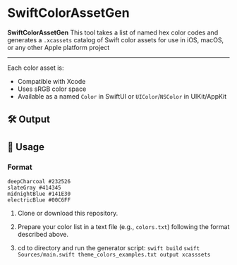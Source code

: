 # SwiftColorAssetGen

**SwiftColorAssetGen** This tool takes a list of named hex color codes and generates a `.xcassets` catalog of Swift color assets for use in iOS, macOS, or any other Apple platform project

---
                                                                                                                                        
Each color asset is:

- Compatible with Xcode
- Uses sRGB color space
- Available as a named `Color` in SwiftUI or `UIColor`/`NSColor` in UIKit/AppKit
                                                                                                                                        
## 🛠 Output

                                                                                                                                        
                                                                                                                                        
## 🚀 Usage
                                                                                                                                        
### Format

```
deepCharcoal #232526
slateGray #414345
midnightBlue #141E30
electricBlue #00C6FF
```

1. Clone or download this repository.

2. Prepare your color list in a text file (e.g., `colors.txt`) following the format described above.

3. cd to directory and run the generator script:
`swift build`
`swift Sources/main.swift theme_colors_examples.txt output xcasssets`

